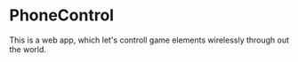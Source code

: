 # PhoneControl
This is a web app, which let's controll game elements wirelessly through out the world.

